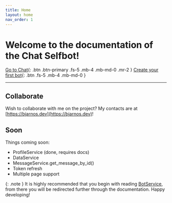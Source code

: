 ```yaml
---
title: Home
layout: home
nav_order: 1
---
```


# Welcome to the documentation of the Chat Selfbot!
[Go to Chat](https://chat.jonazwetsloot.nl/timeline){: .btn .btn-primary .fs-5 .mb-4 .mb-md-0 .mr-2 }
[Create your first bot](/docs/Setup){: .btn .fs-5 .mb-4 .mb-md-0 }

---

## Collaborate
Wish to collaborate with me on the project? My contacts are at [https://bjarnos.dev](https://bjarnos.dev)!

## Soon
Things coming soon:
- ProfileService (done, requires docs)
- DataService
- MessageService.get_message_by_id()
- Token refresh
- Multiple page support

{: .note }
It is highly recommended that you begin with reading [BotService](/docs/Services/BotService), from there you will be redirected further through the documentation. Happy developing!
